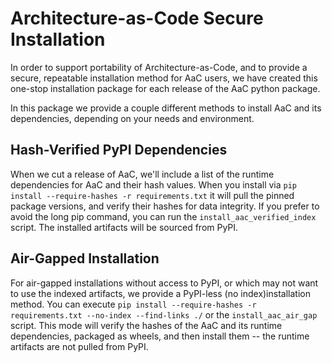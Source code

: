 # Architecture-as-Code Secure Installation
In order to support portability of Architecture-as-Code, and to provide a secure, repeatable installation method for AaC users, we have created
this one-stop installation package for each release of the AaC python package.

In this package we provide a couple different methods to install AaC and its dependencies, depending on your needs and environment.

## Hash-Verified PyPI Dependencies
When we cut a release of AaC, we'll include a list of the runtime dependencies for AaC and their hash values. When you install via `pip install --require-hashes -r requirements.txt`
it will pull the pinned package versions, and verify their hashes for data integrity. If you prefer to avoid the long pip command, you can run the `install_aac_verified_index` script. The installed artifacts will be sourced from PyPI.

## Air-Gapped Installation
For air-gapped installations without access to PyPI, or which may not want to use the indexed artifacts, we provide a PyPI-less (no index)installation method. You can execute `pip install --require-hashes -r requirements.txt --no-index --find-links ./` or the `install_aac_air_gap` script. This mode will verify the hashes of the AaC and its runtime dependencies, packaged as wheels, and then install them -- the runtime artifacts are not pulled from PyPI.